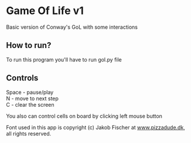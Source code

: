 # Game Of Life v1
Basic version of Conway's GoL with some interactions

## How to run?
To run this program you'll have to run gol.py file

## Controls
Space - pause/play <br/>
N - move to next step <br/>
C - clear the screen <br/>

You also can control cells on board by clicking left mouse button

Font used in this app is copyright (c) Jakob Fischer at www.pizzadude.dk,  all rights reserved.
